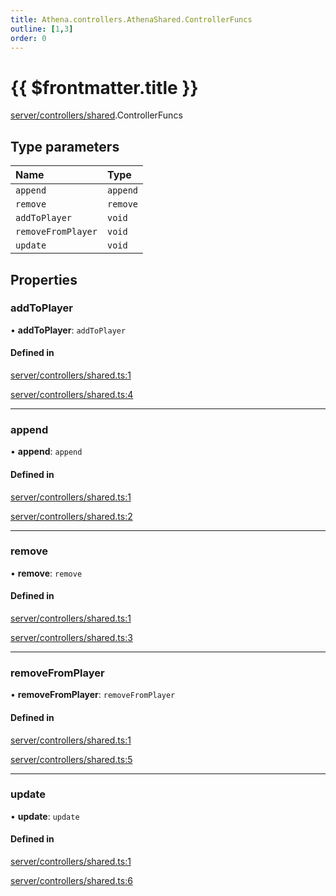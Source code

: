 ```yaml
---
title: Athena.controllers.AthenaShared.ControllerFuncs
outline: [1,3]
order: 0
---
```


# {{ $frontmatter.title }}


[server/controllers/shared](../modules/server_controllers_shared.md).ControllerFuncs

## Type parameters

| Name | Type |
| :------ | :------ |
| `append` | `append` |
| `remove` | `remove` |
| `addToPlayer` | `void` |
| `removeFromPlayer` | `void` |
| `update` | `void` |

## Properties

### addToPlayer

• **addToPlayer**: `addToPlayer`

#### Defined in

[server/controllers/shared.ts:1](https://github.com/Stuyk/altv-athena/blob/71db7b8/src/core/server/controllers/shared.ts#L1)

[server/controllers/shared.ts:4](https://github.com/Stuyk/altv-athena/blob/71db7b8/src/core/server/controllers/shared.ts#L4)

___

### append

• **append**: `append`

#### Defined in

[server/controllers/shared.ts:1](https://github.com/Stuyk/altv-athena/blob/71db7b8/src/core/server/controllers/shared.ts#L1)

[server/controllers/shared.ts:2](https://github.com/Stuyk/altv-athena/blob/71db7b8/src/core/server/controllers/shared.ts#L2)

___

### remove

• **remove**: `remove`

#### Defined in

[server/controllers/shared.ts:1](https://github.com/Stuyk/altv-athena/blob/71db7b8/src/core/server/controllers/shared.ts#L1)

[server/controllers/shared.ts:3](https://github.com/Stuyk/altv-athena/blob/71db7b8/src/core/server/controllers/shared.ts#L3)

___

### removeFromPlayer

• **removeFromPlayer**: `removeFromPlayer`

#### Defined in

[server/controllers/shared.ts:1](https://github.com/Stuyk/altv-athena/blob/71db7b8/src/core/server/controllers/shared.ts#L1)

[server/controllers/shared.ts:5](https://github.com/Stuyk/altv-athena/blob/71db7b8/src/core/server/controllers/shared.ts#L5)

___

### update

• **update**: `update`

#### Defined in

[server/controllers/shared.ts:1](https://github.com/Stuyk/altv-athena/blob/71db7b8/src/core/server/controllers/shared.ts#L1)

[server/controllers/shared.ts:6](https://github.com/Stuyk/altv-athena/blob/71db7b8/src/core/server/controllers/shared.ts#L6)
